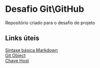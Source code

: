 # Desafio Git\GitHub
Repositório criado para o desafio de projeto

## Links úteis
[Sintaxe básica Markdown](https://markdown.net.br/sintaxe-basica/)<br>
[Git Object](https://git-scm.com/book/en/v2/Git-Internals-Git-Objects)<br>
[Chave Host](https://docs.microsoft.com/pt-br/windows-server/administration/openssh/openssh_keymanagement)
